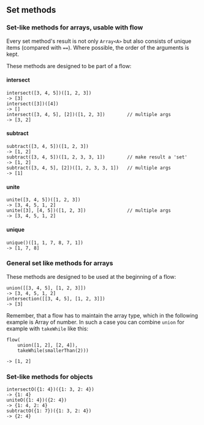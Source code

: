 ## Set methods

### Set-like methods for arrays, usable with flow

Every set method's result is not only `Array<A>` but also consists 
of unique items (compared with `==`). Where possible, the order of 
the arguments is kept.

These methods are designed to be part of a flow:


#### intersect

```
intersect([3, 4, 5])([1, 2, 3])
-> [3]
intersect([3])([4])
-> []
intersect([3, 4, 5], [2])([1, 2, 3])        // multiple args
-> [3, 2]
```

#### subtract

```
subtract([3, 4, 5])([1, 2, 3])
-> [1, 2]
subtract([3, 4, 5])([1, 2, 3, 3, 1])        // make result a 'set'
-> [1, 2]
subtract([3, 4, 5], [2])([1, 2, 3, 3, 1])   // multiple args
-> [1]
```

#### unite

```
unite([3, 4, 5])([1, 2, 3])
-> [3, 4, 5, 1, 2]
unite([3], [4, 5])([1, 2, 3])               // multiple args
-> [3, 4, 5, 1, 2]
```

#### unique

```
unique()([1, 1, 7, 8, 7, 1])
-> [1, 7, 8]
```

### General set like methods for arrays

These methods are designed to be used at the beginning of a flow:

```
union([[3, 4, 5], [1, 2, 3]])
-> [3, 4, 5, 1, 2]
intersection([[3, 4, 5], [1, 2, 3]])
-> [3]
```

Remember, that a flow has to maintain the array type,
which in the following example is Array of number. In such a case
you can combine `union` for example with `takeWhile` like this:

```
flow(
    union([1, 2], [2, 4]),
    takeWhile(smallerThan(2)))
    
-> [1, 2]
```

### Set-like methods for objects

```
intersectO({1: 4})({1: 3, 2: 4})
-> {1: 4}
uniteO({1: 4})({2: 4})
-> {1: 4, 2: 4}
subtractO({1: 7})({1: 3, 2: 4})
-> {2: 4}
```

